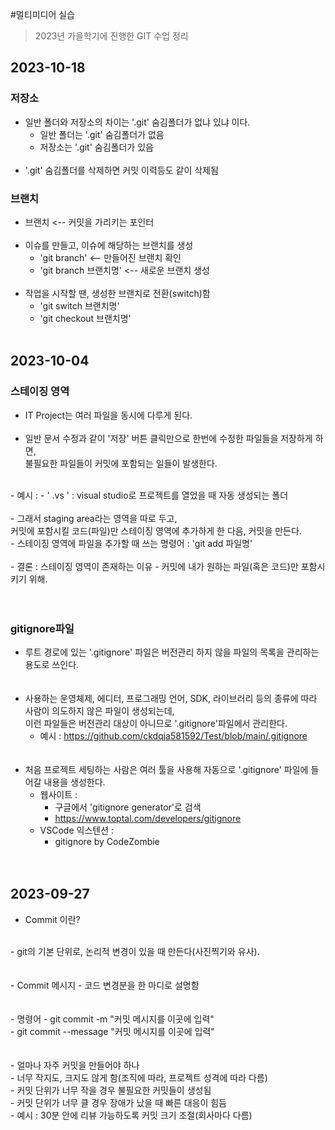 #멀티미디어 실습

> 2023년 가을학기에 진행한 GIT 수업 정리

## 2023-10-18
### 저장소
- 일반 폴더와 저장소의 차이는 '.git' 숨김폴더가 없냐 있냐 이다.
    - 일반 폴더는 '.git' 숨김폴더가 없음
    - 저장소는 '.git' 숨김폴더가 있음
</br></br>
- '.git' 숨김폴더를 삭제하면 커밋 이력등도 같이 삭제됨

### 브랜치
- 브랜치 <-- 커밋을 가리키는 포인터
</br></br>
- 이슈를 만들고, 이슈에 해당하는 브랜치를 생성
    - 'git branch' <-- 만들어진 브랜치 확인
    - 'git branch 브랜치명' <-- 새로운 브랜치 생성
</br></br>
- 작업을 시작할 땐, 생성한 브랜치로 전환(switch)함
    - 'git switch 브랜치명'
    - 'git checkout 브랜치명'
</br></br>

## 2023-10-04
### 스테이징 영역
- IT Project는 여러 파일을 동시에 다루게 된다.
</br></br>
- 일반 문서 수정과 같이 '저장' 버튼 클릭만으로 한번에 수정한 파일들을 저장하게 하면,</br>불필요한 파일들이 커밋에 포함되는 일들이 발생한다.
</br>
    - 예시 :
        - ' .vs ' : visual studio로 프로젝트를 열었을 때 자동 생성되는 폴더
</br></br>
- 그래서 staging area라는 영역을 따로 두고,</br>커밋에 포함시킬 코드(파일)만 스테이징 영역에 추가하게 한 다음, 커밋을 만든다.</br>
    - 스테이징 영역에 파일을 추가할 때 쓰는 명령어 : 'git add 파일명'
    </br></br>
- 결론 : 스테이징 영역이 존재하는 이유
    - 커밋에 내가 원하는 파일(혹은 코드)만 포함시키기 위해.
</br></br></br>

### gitignore파일
- 루트 경로에 있는 '.gitignore' 파일은 버전관리 하지 않을 파일의 목록을 관리하는 용도로 쓰인다.
</br></br></br>
- 사용하는 운영체제, 에디터, 프로그래밍 언어, SDK, 라이브러리 등의 종류에 따라 사람이 의도하지 않은 파일이 생성되는데,</br>이런 파일들은 버전관리 대상이 아니므로 '.gitignore'파일에서 관리한다.
    - 예시 : https://github.com/ckdqja581592/Test/blob/main/.gitignore
</br></br></br>
- 처음 프로젝트 세팅하는 사람은 여러 툴을 사용해 자동으로 '.gitignore' 파일에 들어갈 내용을 생성한다.
    - 웹사이트 : 
        - 구글에서 'gitignore generator'로 검색
        - https://www.toptal.com/developers/gitignore
    - VSCode 익스텐션 :
        - gitignore by CodeZombie
</br></br></br>

## 2023-09-27
- Commit 이란?
</br>
    - git의 기본 단위로, 논리적 변경이 있을 때 만든다(사진찍기와 유사).
</br></br></br>
- Commit 메시지
    - 코드 변경분을 한 마디로 설명함
</br></br></br>
- 명령어
    - git commit -m "커밋 메시지를 이곳에 입력"</br>
    - git commit --message "커밋 메시지를 이곳에 입력"
</br></br></br>
- 얼마나 자주 커밋을 만들어야 하나</br>
    - 너무 작지도, 크지도 않게 함(조직에 따라, 프로젝트 성격에 따라 다름)</br>
        - 커밋 단위가 너무 작을 경우 불필요한 커밋들이 생성됨</br>
        - 커밋 단위가 너무 클 경우 장애가 났을 때 빠른 대응이 힘듬</br>
        - 예시 : 30분 안에 리뷰 가능하도록 커밋 크기 조절(회사마다 다름)